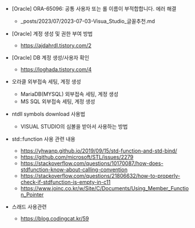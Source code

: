 * [Oracle] ORA-65096: 공통 사용자 또는 롤 이름이 부적합합니다. 에러 해결
  * _posts/2023/07/2023-07-03-Visua_Studio_글꼴추천.md

* [Oracle] 계정 생성 및 권한 부여 방법
  * https://ajdahrdl.tistory.com/2

* [Oracle] DB 계정 생성/사용자 확인
  * https://loghada.tistory.com/4

* 오라클 외부접속 세팅, 계정 생성
  * MariaDB(MYSQL) 외부접속 세팅, 계정 생성
  * MS SQL 외부접속 세팅, 계정 생성

* ntdll symbols download 사용법
  * VISUAL STUDIO의 심볼을 받아서 사용하는 방법

* std::function 사용 관련 내용
  * https://yhwanp.github.io/2019/09/15/std-function-and-std-bind/
  * https://github.com/microsoft/STL/issues/2279
  * https://stackoverflow.com/questions/10170087/how-does-stdfunction-know-about-calling-convention
  * https://stackoverflow.com/questions/21806632/how-to-properly-check-if-stdfunction-is-empty-in-c11
  * https://www.joinc.co.kr/w/Site/C/Documents/Using_Member_Function_Pointer


* 스래드 사용관련
  * https://blog.codingcat.kr/59

